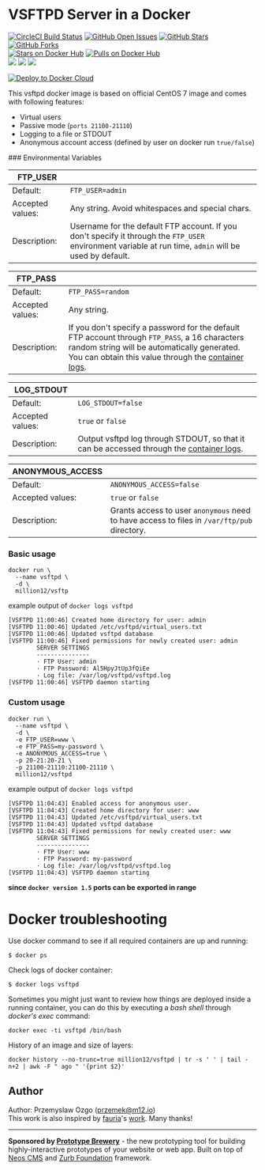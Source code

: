 # VSFTPD Server in a Docker

[![CircleCI Build Status](https://img.shields.io/circleci/project/million12/docker-vsftpd/master.svg)](https://circleci.com/gh/million12/docker-vsftpd/tree/master)
[![GitHub Open Issues](https://img.shields.io/github/issues/million12/docker-vsftpd.svg)](https://github.com/million12/docker-vsftpd/issues)
[![GitHub Stars](https://img.shields.io/github/stars/million12/docker-vsftpd.svg)](https://github.com/million12/docker-vsftpd)
[![GitHub Forks](https://img.shields.io/github/forks/million12/docker-vsftpd.svg)](https://github.com/million12/docker-vsftpd)  
[![Stars on Docker Hub](https://img.shields.io/docker/stars/million12/vsftpd.svg)](https://hub.docker.com/r/million12/vsftpd)
[![Pulls on Docker Hub](https://img.shields.io/docker/pulls/million12/vsftpd.svg)](https://hub.docker.com/r/million12/vsftpd)  
[![](https://images.microbadger.com/badges/version/million12/vsftpd.svg)](http://microbadger.com/images/million12/vsftpd)
[![](https://images.microbadger.com/badges/license/million12/vsftpd.svg)](http://microbadger.com/images/million12/vsftpd)
[![](https://images.microbadger.com/badges/image/million12/vsftpd.svg)](http://microbadger.com/images/million12/vsftpd)  

[![Deploy to Docker Cloud](https://files.cloud.docker.com/images/deploy-to-dockercloud.svg)](https://cloud.docker.com/stack/deploy/?repo=https://github.com/million12/docker-vsftpd/tree/master)  

This vsftpd docker image is based on official CentOS 7 image and comes with following features:  

  * Virtual users
  * Passive mode (`ports 21100-21110`)
  * Logging to a file or STDOUT
  * Anonymous account access (defined by user on docker run `true/false`)

### Environmental Variables

|FTP_USER||
|---|---|
|Default:|`FTP_USER=admin` |
|Accepted values:|Any string. Avoid whitespaces and special chars.|
|Description:|Username for the default FTP account. If you don't specify it through the `FTP_USER` environment variable at run time, `admin` will be used by default.|  

|FTP_PASS||
|---|---|
|Default:|`FTP_PASS=random`|
|Accepted values:|Any string.|
|Description:|If you don't specify a password for the default FTP account through `FTP_PASS`, a 16 characters random string will be automatically generated. You can obtain this value through the [container logs](https://docs.docker.com/reference/commandline/logs/).|

|LOG_STDOUT||
|---|---|
|Default:|`LOG_STDOUT=false`|
|Accepted values:|`true` or `false`|
|Description:|Output vsftpd log through STDOUT, so that it can be accessed through the [container logs](https://docs.docker.com/reference/commandline/logs/).|

|ANONYMOUS_ACCESS||
|---|---|
|Default:|`ANONYMOUS_ACCESS=false`|
|Accepted values:|`true` or `false`|
|Description:|Grants access to user `anonymous` need to have access to files in `/var/ftp/pub` directory.|

### Basic usage

    docker run \
      --name vsftpd \
      -d \
      million12/vsftp

example output of `docker logs vsftpd`

```
[VSFTPD 11:00:46] Created home directory for user: admin
[VSFTPD 11:00:46] Updated /etc/vsftpd/virtual_users.txt
[VSFTPD 11:00:46] Updated vsftpd database
[VSFTPD 11:00:46] Fixed permissions for newly created user: admin
       	SERVER SETTINGS
       	---------------
       	· FTP User: admin
       	· FTP Password: Al5HpyJtUp3fQiEe
       	· Log file: /var/log/vsftpd/vsftpd.log
[VSFTPD 11:00:46] VSFTPD daemon starting
```

### Custom usage

    docker run \
      --name vsftpd \
      -d \
      -e FTP_USER=www \
      -e FTP_PASS=my-password \
      -e ANONYMOUS_ACCESS=true \
      -p 20-21:20-21 \
      -p 21100-21110:21100-21110 \
      million12/vsftpd

example output of `docker logs vsftpd`

```
[VSFTPD 11:04:43] Enabled access for anonymous user.
[VSFTPD 11:04:43] Created home directory for user: www
[VSFTPD 11:04:43] Updated /etc/vsftpd/virtual_users.txt
[VSFTPD 11:04:43] Updated vsftpd database
[VSFTPD 11:04:43] Fixed permissions for newly created user: www
       	SERVER SETTINGS
       	---------------
       	· FTP User: www
       	· FTP Password: my-password
       	· Log file: /var/log/vsftpd/vsftpd.log
[VSFTPD 11:04:43] VSFTPD daemon starting
```

**since `docker version 1.5` ports can be exported in range**


Docker troubleshooting
======================

Use docker command to see if all required containers are up and running:
```
$ docker ps
```

Check logs of docker container:
```
$ docker logs vsftpd
```

Sometimes you might just want to review how things are deployed inside a running
 container, you can do this by executing a _bash shell_ through _docker's
 exec_ command:
```
docker exec -ti vsftpd /bin/bash
```

History of an image and size of layers:
```
docker history --no-trunc=true million12/vsftpd | tr -s ' ' | tail -n+2 | awk -F " ago " '{print $2}'
```

## Author

Author: Przemyslaw Ozgo (<przemek@m12.io>)  
This work is also inspired by [fauria](https://github.com/fauria)'s [work](https://github.com/fauria/docker-vsftpd). Many thanks!

---

**Sponsored by [Prototype Brewery](http://prototypebrewery.io/)** - the new prototyping tool for building highly-interactive prototypes of your website or web app. Built on top of [Neos CMS](https://www.neos.io/) and [Zurb Foundation](http://foundation.zurb.com/) framework.

